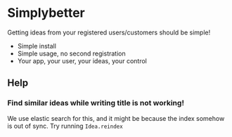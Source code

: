 # Simplybetter

Getting ideas from your registered users/customers should be simple!

 - Simple install
 - Simple usage, no second registration
 - Your app, your user, your ideas, your control

## Help

### Find similar ideas while writing title is not working!
We use elastic search for this, and it might be because the index somehow is out of sync. Try running `Idea.reindex`

